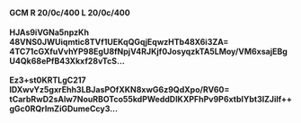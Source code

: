 #### GCM R 20/0c/400 L 20/0c/400
**HJAs9iVGNa5npzKh**<br/>**48VNS0JWUiqmtic8TVf1UEKqQGqjEqwzHTb48X6i3ZA=**<br/>**4TC71cGXfuVvhYP98EgU8fNpjV4RJKjf0JosyqzkTA5LMoy/VM6xsajEBgU4Qk68ePfB43Xkxf28vTcS...**<br/><br/>
**Ez3+st0KRTLgC217**<br/>**lDXwvYz5gxrEhh3LBJasPOfXKN8xwG6z9QdXpo/RV60=**<br/>**tCarbRwD2sAlw7NouRBOTco55kdPWeddDIKXPFhPv9P6xtbIYbt3lZJilf++gGc0RQrlmZiGDumeCcy3...**